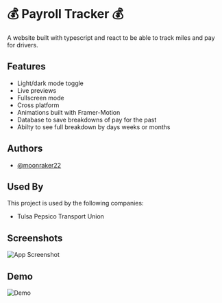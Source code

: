 # 💰 Payroll Tracker 💰

A website built with typescript and react to be able to track miles and pay for drivers.

## Features

- Light/dark mode toggle
- Live previews
- Fullscreen mode
- Cross platform
- Animations built with Framer-Motion
- Database to save breakdowns of pay for the past
- Abilty to see full breakdown by days weeks or months

## Authors

- [@moonraker22](https://www.github.com/moonraker22)

## Used By

This project is used by the following companies:

- Tulsa Pepsico Transport Union

## Screenshots

<!-- ![App Screenshot](/payroll/public/PayrollTracker_screenshot.png 'Payroll Tracker') -->

<!-- <a href="https://github.com/moonraker22/payroll-spa/raw/main/public/PayrollTracker_screenshot.png"><img src="https://github.com/moonraker22/payroll-spa/raw/main/public/PayrollTracker_screenshot.png"  width="240" height="180" border="10"/></a> -->

![App Screenshot](/payroll/public/PayrollTracker_screenshot.png 'Payroll Tracker')

## Demo

<!-- ![Demo](https://youtu.be/pX1SL0ZxDRM) -->

<!-- <a href="http://www.youtube.com/watch?feature=player_embedded&v=pX1SL0ZxDRM
" target="_blank"><img src="https://i.ytimg.com/an_webp/pX1SL0ZxDRM/mqdefault_6s.webp?du=3000&sqp=COWbtZ4G&rs=AOn4CLBfblXHXRPxgcIJGW7YelOQdnXpXA"
alt="Payroll Tracker" width="240" height="180" border="10" /></a> -->

![Demo](https://youtu.be/pX1SL0ZxDRM)
